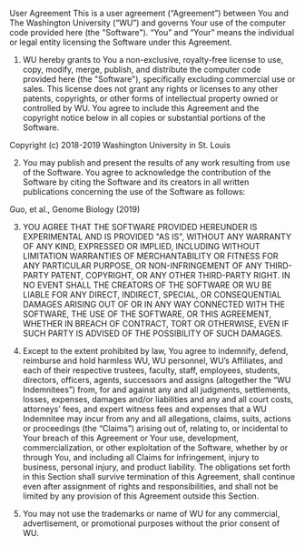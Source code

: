 User Agreement
This is a user agreement (“Agreement”) between You and The Washington University (“WU”) and governs Your use of the computer code provided here (the "Software").  “You” and “Your” means the individual or legal entity licensing the Software under this Agreement.

1.	WU hereby grants to You a non-exclusive, royalty-free license to use, copy, modify, merge, publish, and distribute the computer code provided here (the "Software"), specifically excluding commercial use or sales.  This license does not grant any rights or licenses to any other patents, copyrights, or other forms of intellectual property owned or controlled by WU. You agree to include this Agreement and the copyright notice below in all copies or substantial portions of the Software. 

Copyright (c) 2018-2019 Washington University in St. Louis 

2.	You may publish and present the results of any work resulting from use of the Software. You agree to acknowledge the contribution of the Software by citing the Software and its creators in all written publications concerning the use of the Software as follows:

Guo, et al., Genome Biology (2019)

3.	YOU AGREE THAT THE SOFTWARE PROVIDED HEREUNDER IS EXPERIMENTAL AND IS PROVIDED "AS IS", WITHOUT ANY WARRANTY OF ANY KIND, EXPRESSED OR IMPLIED, INCLUDING WITHOUT LIMITATION WARRANTIES OF MERCHANTABILITY OR FITNESS FOR ANY PARTICULAR PURPOSE, OR NON-INFRINGEMENT OF ANY THIRD-PARTY PATENT, COPYRIGHT, OR ANY OTHER THIRD-PARTY RIGHT. IN NO EVENT SHALL THE CREATORS OF THE SOFTWARE OR WU BE LIABLE FOR ANY DIRECT, INDIRECT, SPECIAL, OR CONSEQUENTIAL DAMAGES ARISING OUT OF OR IN ANY WAY CONNECTED WITH THE SOFTWARE, THE USE OF THE SOFTWARE, OR THIS AGREEMENT, WHETHER IN BREACH OF CONTRACT, TORT OR OTHERWISE, EVEN IF SUCH PARTY IS ADVISED OF THE POSSIBILITY OF SUCH DAMAGES.

4.	Except to the extent prohibited by law, You agree to indemnify, defend, reimburse and hold harmless WU, WU personnel, WU’s Affiliates, and each of their respective trustees, faculty, staff, employees, students, directors, officers, agents, successors and assigns (altogether the “WU Indemnitees”) from, for and against any and all judgments, settlements, losses, expenses, damages and/or liabilities and any and all court costs, attorneys’ fees, and expert witness fees and expenses that a WU Indemnitee may incur from any and all allegations, claims, suits, actions or proceedings (the “Claims”) arising out of, relating to, or incidental to Your breach of this Agreement or Your use, development, commercialization, or other exploitation of the Software, whether by or through You, and including all Claims for infringement, injury to business, personal injury, and product liability.  The obligations set forth in this Section shall survive termination of this Agreement, shall continue even after assignment of rights and responsibilities, and shall not be limited by any provision of this Agreement outside this Section.

5.	You may not use the trademarks or name of WU for any commercial, advertisement, or promotional purposes without the prior consent of WU. 
